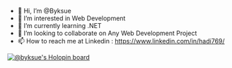 - 👋 Hi, I’m @Byksue
- 👀 I’m interested in Web Development
- 🌱 I’m currently learning .NET
- 💞️ I’m looking to collaborate on Any Web Development Project
- 📫 How to reach me at Linkedin : https://www.linkedin.com/in/hadi769/

<!---
Byksue/Byksue is a ✨ special ✨ repository because its `README.md` (this file) appears on your GitHub profile.
You can click the Preview link to take a look at your changes.
--->

[![@byksue's Holopin board](https://holopin.me/byksue)](https://holopin.io/@byksue)
